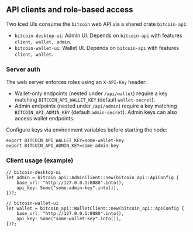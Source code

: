 #
## API clients and role-based access

Two Iced UIs consume the `bitcoin` web API via a shared crate `bitcoin-api`:

- `bitcoin-desktop-ui`: Admin UI. Depends on `bitcoin-api` with features `client, wallet, admin`.
- `bitcoin-wallet-ui`: Wallet UI. Depends on `bitcoin-api` with features `client, wallet`.

### Server auth

The web server enforces roles using an `X-API-Key` header:

- Wallet-only endpoints (nested under `/api/wallet`) require a key matching `BITCOIN_API_WALLET_KEY` (default `wallet-secret`).
- Admin endpoints (nested under `/api/admin`) require a key matching `BITCOIN_API_ADMIN_KEY` (default `admin-secret`). Admin keys can also access wallet endpoints.

Configure keys via environment variables before starting the node:

```
export BITCOIN_API_WALLET_KEY=some-wallet-key
export BITCOIN_API_ADMIN_KEY=some-admin-key
```

### Client usage (example)

```
// bitcoin-desktop-ui
let admin = bitcoin_api::AdminClient::new(bitcoin_api::ApiConfig {
    base_url: "http://127.0.0.1:8080".into(),
    api_key: Some("some-admin-key".into()),
})?;

// bitcoin-wallet-ui
let wallet = bitcoin_api::WalletClient::new(bitcoin_api::ApiConfig {
    base_url: "http://127.0.0.1:8080".into(),
    api_key: Some("some-wallet-key".into()),
})?;
```

